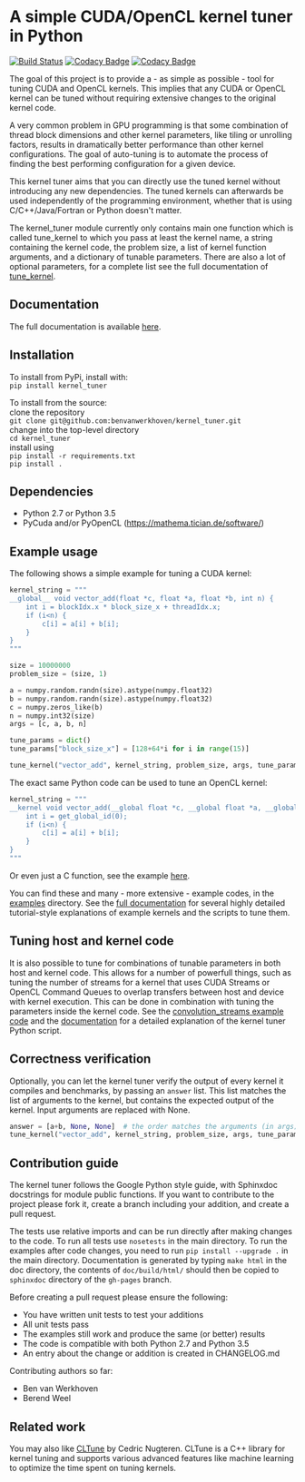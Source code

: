 
A simple CUDA/OpenCL kernel tuner in Python
====================================
[![Build Status](https://api.travis-ci.org/benvanwerkhoven/kernel_tuner.svg?branch=master)](https://travis-ci.org/benvanwerkhoven/kernel_tuner)
[![Codacy Badge](https://api.codacy.com/project/badge/grade/016dc85044ab4d57b777449d93275608)](https://www.codacy.com/app/b-vanwerkhoven/kernel_tuner)
[![Codacy Badge](https://api.codacy.com/project/badge/coverage/016dc85044ab4d57b777449d93275608)](https://www.codacy.com/app/b-vanwerkhoven/kernel_tuner)

The goal of this project is to provide a - as simple as possible - tool 
for tuning CUDA and OpenCL kernels. This implies that any CUDA or OpenCL 
kernel can be tuned without requiring extensive changes to the original 
kernel code.

A very common problem in GPU programming is that some combination of 
thread block dimensions and other kernel parameters, like tiling or 
unrolling factors, results in dramatically better performance than other 
kernel configurations. The goal of auto-tuning is to automate the 
process of finding the best performing configuration for a given device.

This kernel tuner aims that you can directly use the tuned kernel
without introducing any new dependencies. The tuned kernels can
afterwards be used independently of the programming environment, whether
that is using C/C++/Java/Fortran or Python doesn't matter.

The kernel_tuner module currently only contains main one function which
is called tune_kernel to which you pass at least the kernel name, a string
containing the kernel code, the problem size, a list of kernel function
arguments, and a dictionary of tunable parameters. There are also a lot
of optional parameters, for a complete list see the full documentation of
[tune_kernel](http://benvanwerkhoven.github.io/kernel_tuner/sphinxdoc/html/details.html).

Documentation
-------------
The full documentation is available [here](http://benvanwerkhoven.github.io/kernel_tuner/sphinxdoc/html/index.html).

Installation
------------
To install from PyPi, install with:  
    `pip install kernel_tuner`  
  
To install from the source:   
clone the repository  
    `git clone git@github.com:benvanwerkhoven/kernel_tuner.git`  
change into the top-level directory  
    `cd kernel_tuner`  
install using  
    `pip install -r requirements.txt`  
    `pip install .`

Dependencies
------------
 * Python 2.7 or Python 3.5
 * PyCuda and/or PyOpenCL (https://mathema.tician.de/software/)

Example usage
-------------
The following shows a simple example for tuning a CUDA kernel:

```python
kernel_string = """
__global__ void vector_add(float *c, float *a, float *b, int n) {
    int i = blockIdx.x * block_size_x + threadIdx.x;
    if (i<n) {
        c[i] = a[i] + b[i];
    }
}
"""

size = 10000000
problem_size = (size, 1)

a = numpy.random.randn(size).astype(numpy.float32)
b = numpy.random.randn(size).astype(numpy.float32)
c = numpy.zeros_like(b)
n = numpy.int32(size)
args = [c, a, b, n]

tune_params = dict()
tune_params["block_size_x"] = [128+64*i for i in range(15)]

tune_kernel("vector_add", kernel_string, problem_size, args, tune_params)
```
The exact same Python code can be used to tune an OpenCL kernel:
```python
kernel_string = """
__kernel void vector_add(__global float *c, __global float *a, __global float *b, int n) {
    int i = get_global_id(0);
    if (i<n) {
        c[i] = a[i] + b[i];
    }
}
"""
```
Or even just a C function, see the example [here](https://github.com/benvanwerkhoven/kernel_tuner/blob/master/examples/c/vector_add.py).

You can find these and many - more extensive - example codes, in the [examples](https://github.com/benvanwerkhoven/kernel_tuner/blob/master/examples/) directory.
See the [full documentation](http://benvanwerkhoven.github.io/kernel_tuner/sphinxdoc/html/index.html) for several highly detailed tutorial-style explanations of example kernels and the scripts to tune them.

Tuning host and kernel code
---------------------------
It is also possible to tune for combinations of tunable parameters in both host and kernel code. This allows for a number of powerfull things, such as tuning the number of streams for a kernel that uses CUDA Streams or OpenCL Command Queues to overlap transfers between host and device with kernel execution. This can be done in combination with tuning the parameters inside the kernel code. See the [convolution_streams example code](https://github.com/benvanwerkhoven/kernel_tuner/blob/master/examples/) and the [documentation](http://benvanwerkhoven.github.io/kernel_tuner/sphinxdoc/html/hostcode.html) for a detailed explanation of the kernel tuner Python script.

Correctness verification
------------------------
Optionally, you can let the kernel tuner verify the output of every kernel it compiles and benchmarks,
by passing an `answer` list. This list matches the list of arguments to the kernel, but contains the expected output of the kernel. Input arguments are replaced with None.
```python
answer = [a+b, None, None]  # the order matches the arguments (in args) to the kernel
tune_kernel("vector_add", kernel_string, problem_size, args, tune_params, answer=answer)
```

Contribution guide
------------------
The kernel tuner follows the Google Python style guide, with Sphinxdoc docstrings for module public functions. If you want to
contribute to the project please fork it, create a branch including your addition, and create a pull request.

The tests use relative imports and can be run directly after making
changes to the code. To run all tests use `nosetests` in the main directory.
To run the examples after code changes, you need to run `pip install --upgrade .` in the main directory.
Documentation is generated by typing `make html` in the doc directory, the contents
of `doc/build/html/` should then be copied to `sphinxdoc` directory of the `gh-pages` branch.

Before creating a pull request please ensure the following:
* You have written unit tests to test your additions
* All unit tests pass
* The examples still work and produce the same (or better) results
* The code is compatible with both Python 2.7 and Python 3.5
* An entry about the change or addition is created in CHANGELOG.md

Contributing authors so far:
* Ben van Werkhoven
* Berend Weel

Related work
------------
You may also like [CLTune](https://github.com/CNugteren/CLTune) by Cedric
Nugteren. CLTune is a C++ library for kernel tuning and supports various
advanced features like machine learning to optimize the time spent on tuning
kernels.
